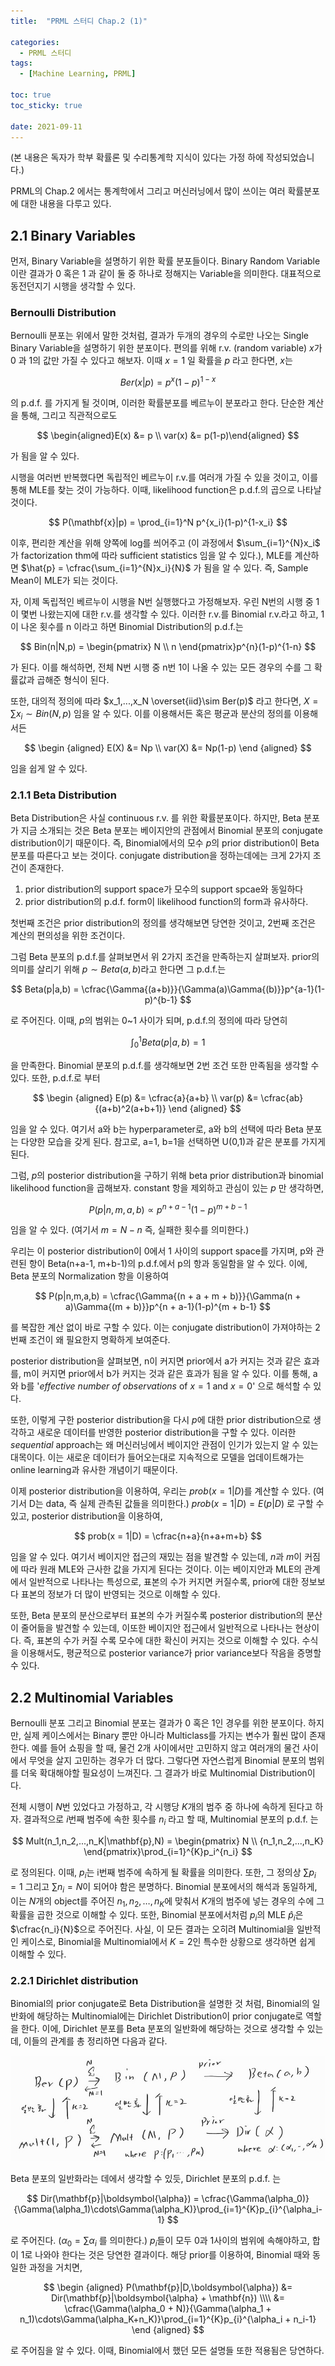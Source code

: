 ```yaml
---
title:  "PRML 스터디 Chap.2 (1)"

categories:
  - PRML 스터디
tags:
  - [Machine Learning, PRML]

toc: true
toc_sticky: true
 
date: 2021-09-11
---
```


(본 내용은 독자가 학부 확률론 및 수리통계학 지식이 있다는 가정 하에 작성되었습니다.)

PRML의 Chap.2 에서는 통계학에서 그리고 머신러닝에서 많이 쓰이는 여러 확률분포에 대한 내용을 다루고 있다.

## 2.1 Binary Variables

먼저, Binary Variable을 설명하기 위한 확률 분포들이다. Binary Random Variable이란 결과가 0 혹은 1 과 같이 둘 중 하나로 정해지는 Variable을 의미한다. 대표적으로 동전던지기 시행을 생각할 수 있다.

### Bernoulli Distribution

Bernoulli 분포는 위에서 말한 것처럼, 결과가 두개의 경우의 수로만 나오는 Single Binary Variable을 설명하기 위한 분포이다. 편의를 위해 r.v. (random variable) $x$가 0 과 1의 값만 가질 수 있다고 해보자. 이때 $x = 1$ 일 확률을 $p$ 라고 한다면, $x$는 


$$
Ber(x|p) = p^x(1-p)^{1-x}
$$ 


의 p.d.f. 를 가지게 될 것이며, 이러한 확률분포를 베르누이 분포라고 한다. 단순한 계산을 통해, 그리고 직관적으로도


$$
\begin{aligned}E(x) &= p \\ var(x) &= p(1-p)\end{aligned}
$$


가 됨을 알 수 있다.

시행을 여러번 반복했다면 독립적인 베르누이 r.v.를 여러개 가질 수 있을 것이고, 이를 통해 MLE를 찾는 것이 가능하다. 이때, likelihood function은 p.d.f.의 곱으로 나타날 것이다.


$$
P(\mathbf{x}|p) = \prod_{i=1}^N p^{x_i}(1-p)^{1-x_i}
$$


이후, 편리한 계산을 위해 양쪽에 log를 씌어주고 (이 과정에서 $\sum_{i=1}^{N}x_i$ 가 factorization thm에 따라 sufficient statistics 임을 알 수 있다.), MLE를 계산하면 $\hat{p} = \cfrac{\sum_{i=1}^{N}x_i}{N}$ 가 됨을 알 수 있다. 즉, Sample Mean이 MLE가 되는 것이다.

자, 이제 독립적인 베르누이 시행을 N번 실행했다고 가정해보자. 우린 N번의 시행 중 1이 몇번 나왔는지에 대한 r.v.를 생각할 수 있다. 이러한 r.v.를 Binomial r.v.라고 하고, 1이 나온 횟수를 n 이라고 하면 Binomial Distribution의 p.d.f.는


$$
Bin(n|N,p) = \begin{pmatrix} N \\ n \end{pmatrix}p^{n}(1-p)^{1-n}
$$


가 된다. 이를 해석하면, 전체 N번 시행 중 n번 1이 나올 수 있는 모든 경우의 수를 그 확률값과 곱해준 형식이 된다.

또한, 대의적 정의에 따라 $x_1,...,x_N \overset{iid}\sim Ber(p)$ 라고 한다면, $X = \sum{x_i} \sim Bin(N,p)$ 임을 알 수 있다. 이를 이용해서든 혹은 평균과 분산의 정의를 이용해서든


$$
\begin {aligned} E(X) &= Np \\ var(X) &= Np(1-p) \end {aligned}
$$


임을 쉽게 알 수 있다.

### 2.1.1 Beta Distribution

Beta Distribution은 사실 continuous r.v. 를 위한 확률분포이다. 하지만, Beta 분포가 지금 소개되는 것은 Beta 분포는 베이지안의 관점에서 Binomial 분포의 conjugate distribution이기 때문이다. 즉, Binomial에서의 모수 $p$의 prior distribution이 Beta 분포를 따른다고 보는 것이다. conjugate distribution을 정하는데에는 크게 2가지 조건이 존재한다.

1.  prior distribution의 support space가 모수의 support spcae와 동일하다
2.  prior distribution의 p.d.f. form이 likelihood function의 form과 유사하다.

첫번째 조건은 prior distribution의 정의를 생각해보면 당연한 것이고, 2번째 조건은 계산의 편의성을 위한 조건이다.

그럼 Beta 분포의 p.d.f.를 살펴보면서 위 2가지 조건을 만족하는지 살펴보자. prior의 의미를 살리기 위해 $p \sim Beta(a,b)$라고 한다면 그 p.d.f.는


$$
Beta(p|a,b) = \cfrac{\Gamma{(a+b)}}{\Gamma(a)\Gamma{(b)}}p^{a-1}(1-p)^{b-1}
$$


로 주어진다. 이때, $p$의 범위는 0\~1 사이가 되며, p.d.f.의 정의에 따라 당연히


$$
\int_{0}^{1}Beta(p|a,b) = 1
$$


을 만족한다. Binomial 분포의 p.d.f.를 생각해보면 2번 조건 또한 만족됨을 생각할 수 있다. 또한, p.d.f.로 부터


$$
\begin {aligned} E(p) &= \cfrac{a}{a+b} \\ var(p) &= \cfrac{ab}{(a+b)^2(a+b+1)} \end {aligned}
$$


임을 알 수 있다. 여기서 a와 b는 hyperparameter로, a와 b의 선택에 따라 Beta 분포는 다양한 모습을 갖게 된다. 참고로, a=1, b=1을 선택하면 U(0,1)과 같은 분포를 가지게 된다.

그럼, $p$의 posterior distribution을 구하기 위해 beta prior distribution과 binomial likelihood function을 곱해보자. constant 항을 제외하고 관심이 있는 $p$ 만 생각하면,


$$
P(p|n,m,a,b) \propto p^{n+a-1}(1-p)^{m+b-1}
$$


임을 알 수 있다. (여기서 $m = N-n$ 즉, 실패한 횟수를 의미한다.)

우리는 이 posterior distribution이 0에서 1 사이의 support space를 가지며, p와 관련된 항이 Beta(n+a-1, m+b-1)의 p.d.f.에서 p의 항과 동일함을 알 수 있다. 이에, Beta 분포의 Normalization 항을 이용하여


$$
P(p|n,m,a,b) = \cfrac{\Gamma{(n + a + m + b)}}{\Gamma(n + a)\Gamma{(m + b)}}p^{n + a-1}(1-p)^{m + b-1}
$$


를 복잡한 계산 없이 바로 구할 수 있다. 이는 conjugate distribution이 가져야하는 2번째 조건이 왜 필요한지 명확하게 보여준다.

posterior distribution을 살펴보면, n이 커지면 prior에서 a가 커지는 것과 같은 효과를, m이 커지면 prior에서 b가 커지는 것과 같은 효과가 됨을 알 수 있다. 이를 통해, a 와 b를 '*effective number of observations* of $x = 1$ and $x = 0$' 으로 해석할 수 있다.

또한, 이렇게 구한 posterior distribution을 다시 $p$에 대한 prior distribution으로 생각하고 새로운 데이터를 반영한 posterior distribution을 구할 수 있다. 이러한 *sequential* approach는 왜 머신러닝에서 베이지안 관점이 인기가 있는지 알 수 있는 대목이다. 이는 새로운 데이터가 들어오는대로 지속적으로 모델을 업데이트해가는 online learning과 유사한 개념이기 때문이다.

이제 posterior distribution을 이용하여, 우리는 
$prob(x=1|D)$를 계산할 수 있다. (여기서 D는 data, 즉 실제 관측된 값들을 의미한다.) 
$prob(x=1|D) = E(p|D)$ 로 구할 수 있고, posterior distribution을 이용하여,


$$
prob(x = 1|D) = \cfrac{n+a}{n+a+m+b}
$$


임을 알 수 있다. 여기서 베이지안 접근의 재밌는 점을 발견할 수 있는데, $n$과 $m$이 커짐에 따라 원래 MLE와 근사한 값을 가지게 된다는 것이다. 이는 베이지안과 MLE의 관계에서 일반적으로 나타나는 특성으로, 표본의 수가 커지면 커질수록, prior에 대한 정보보다 표본의 정보가 더 많이 반영되는 것으로 이해할 수 있다.

또한, Beta 분포의 분산으로부터 표본의 수가 커질수록 posterior distribution의 분산이 줄어듦을 발견할 수 있는데, 이또한 베이지안 접근에서 일반적으로 나타나는 현상이다. 즉, 표본의 수가 커질 수록 모수에 대한 확신이 커지는 것으로 이해할 수 있다. 수식을 이용해서도, 평균적으로 posterior variance가 prior variance보다 작음을 증명할 수 있다.

## 2.2 Multinomial Variables

Bernoulli 분포 그리고 Binomial 분포는 결과가 0 혹은 1인 경우를 위한 분포이다. 하지만, 실제 케이스에서는 Binary 뿐만 아니라 Multiclass를 가지는 변수가 훨씬 많이 존재한다. 예를 들어 쇼핑을 할 때, 물건 2개 사이에서만 고민하지 않고 여러개의 물건 사이에서 무엇을 살지 고민하는 경우가 더 많다. 그렇다면 자연스럽게 Binomial 분포의 범위를 더욱 확대해야할 필요성이 느껴진다. 그 결과가 바로 Multinomial Distribution이다.

전체 시행이 $N$번 있었다고 가정하고, 각 시행당 $K$개의 범주 중 하나에 속하게 된다고 하자. 결과적으로 $i$번째 범주에 속한 횟수를 $n_{i}$ 라고 할 때, Multinomial 분포의 p.d.f. 는


$$
Mult(n_1,n_2,...,n_K|\mathbf{p},N) = \begin{pmatrix} N \\ {n_1,n_2,...,n_K} \end{pmatrix}\prod_{i=1}^{K}p_i^{n_i}
$$


로 정의된다. 이때, $p_i$는 i번째 범주에 속하게 될 확률을 의미한다. 또한, 그 정의상 $\sum{p_i} = 1$ 그리고 $\sum{n_i} = N$이 되어야 함은 분명하다. Binomial 분포에서의 해석과 동일하게, 이는 $N$개의 object를 주어진 $n_1,n_2,…,n_K$에 맞춰서 $K$개의 범주에 넣는 경우의 수에 그 확률을 곱한 것으로 이해할 수 있다. 또한, Binomial 분포에서처럼 $p_i$의 MLE $\hat{p}_{i}$은 $\cfrac{n_i}{N}$으로 주어진다. 사실, 이 모든 결과는 오히려 Multinomial을 일반적인 케이스로, Binomial을 Multinomial에서 $K=2$인 특수한 상황으로 생각하면 쉽게 이해할 수 있다.

### 2.2.1 Dirichlet distribution

Binomial의 prior conjugate로 Beta Distribution을 설명한 것 처럼, Binomial의 일반화에 해당하는 Multinomial에는 Dirichlet Distribution이 prior conjugate로 역할을 한다. 이에, Dirichlet 분포를 Beta 분포의 일반화에 해당하는 것으로 생각할 수 있는데, 이들의 관계를 총 정리하면 다음과 같다.

![](/assets/img/KakaoTalk_Photo_2021-09-11-20-49-11.jpeg "2.1, 2.2에서 소개한 분포간의 관계")

Beta 분포의 일반화라는 데에서 생각할 수 있듯, Dirichlet 분포의 p.d.f. 는


$$
Dir(\mathbf{p}|\boldsymbol{\alpha}) = \cfrac{\Gamma(\alpha_0)}{\Gamma(\alpha_1)\cdots\Gamma(\alpha_K)}\prod_{i=1}^{K}p_{i}^{\alpha_i-1}
$$


로 주어진다. ($\alpha_0 = \sum{\alpha_i}$ 를 의미한다.) $p_i$들이 모두 0과 1사이의 범위에 속해야하고, 합이 1로 나와야 한다는 것은 당연한 결과이다. 해당 prior를 이용하여, Binomial 때와 동일한 과정을 거치면,


$$
\begin {aligned} P(\mathbf{p}|D,\boldsymbol{\alpha}) &= Dir(\mathbf{p}|\boldsymbol{\alpha} + \mathbf{n}) \\\\ &= \cfrac{\Gamma(\alpha_0 + N)}{\Gamma(\alpha_1 + n_1)\cdots\Gamma(\alpha_K+n_K)}\prod_{i=1}^{K}p_{i}^{\alpha_i + n_i-1} \end {aligned}
$$


로 주어짐을 알 수 있다. 이때, Binomial에서 했던 모든 설명들 또한 적용됨은 당연하다.
